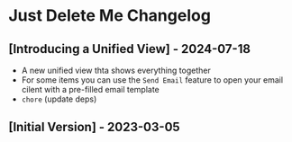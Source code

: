 # Just Delete Me Changelog

## [Introducing a Unified View] - 2024-07-18

- A new unified view thta shows everything together
- For some items you can use the `Send Email` feature to open your email cilent with a pre-filled email template 
- `chore` (update deps)

## [Initial Version] - 2023-03-05